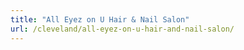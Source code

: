 ```yaml
---
title: "All Eyez on U Hair & Nail Salon"
url: /cleveland/all-eyez-on-u-hair-and-nail-salon/
---
```

